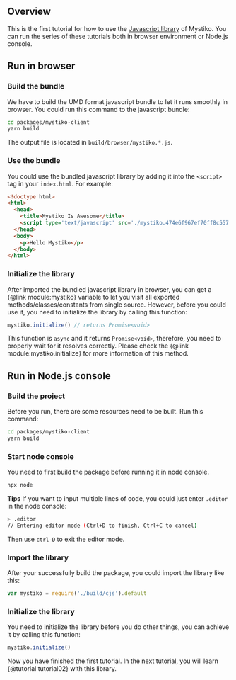 ## Overview
This is the first tutorial for how to use the [Javascript library](/src) of Mystiko. You can run the series of
these tutorials both in browser environment or Node.js console.

## Run in browser
### Build the bundle
We have to build the UMD format javascript bundle to let it runs smoothly in browser. You could run this command to the
javascript bundle:

```bash
cd packages/mystiko-client
yarn build
```

The output file is located in `build/browser/mystiko.*.js`.

### Use the bundle
You could use the bundled javascript library by adding it into the `<script>` tag in your `index.html`. For example:

```html
<!doctype html>
<html>
  <head>
    <title>Mystiko Is Awesome</title>
    <script type='text/javascript' src='./mystiko.474e6f967ef70ff8c557.js'></script>
  </head>
  <body>
    <p>Hello Mystiko</p>
  </body>
</html>
```

### Initialize the library
After imported the bundled javascript library in browser,
you can get a {@link module:mystiko} variable to let you visit all
exported methods/classes/constants from single source. However, before you could use it, you need to initialize the
library by calling this function:

```javascript
mystiko.initialize() // returns Promise<void>
```

This function is `async` and it returns `Promise<void>`, therefore, you need to properly wait for it resolves correctly.
Please check the {@link module:mystiko.initialize} for more information of this method.

## Run in Node.js console
### Build the project
Before you run, there are some resources need to be built. Run this command:

```bash
cd packages/mystiko-client
yarn build
```

### Start node console
You need to first build the package before running it in node console.

```bash
npx node
```

**Tips** If you want to input multiple lines of code, you could just enter `.editor` in the node console:

```bash
> .editor
// Entering editor mode (Ctrl+D to finish, Ctrl+C to cancel)
```
Then use `ctrl-D` to exit the editor mode.

### Import the library
After your successfully build the package, you could import the library like this:

```javascript
var mystiko = require('./build/cjs').default
```

### Initialize the library
You need to initialize the library before you do other things, you can achieve it by calling this function:

```javascript
mystiko.initialize()
```

Now you have finished the first tutorial. In the next tutorial, you will learn
{@tutorial tutorial02} with this library.
